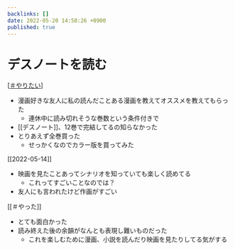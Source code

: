 ```yaml
---
backlinks: []
date: 2022-05-20 14:58:26 +0900
published: true
---
```


# デスノートを読む

[[＃やりたい]]

- 漫画好きな友人に私の読んだことある漫画を教えてオススメを教えてもらった
  - 連休中に読み切れそうな巻数という条件付きで
- [[デスノート]]、12巻で完結してるの知らなかった
- とりあえず全巻買った
  - せっかくなのでカラー版を買ってみた

[[2022-05-14]]

- 映画を見たことあってシナリオを知っていても楽しく読めてる
  - これってすごいことなのでは？
- 友人にも言われたけど作画がすごい

[[＃やった]]

- とても面白かった
- 読み終えた後の余韻がなんとも表現し難いものだった
  - これを楽しむために漫画、小説を読んだり映画を見たりしてる気がする

[//begin]: # "Autogenerated link references for markdown compatibility"
[＃やりたい]: ＃やりたい "＃やりたい"
[//end]: # "Autogenerated link references"